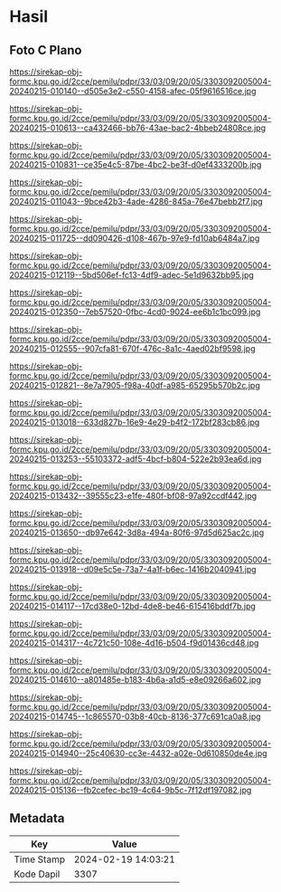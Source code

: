 # Hasil

## Foto C Plano

https://sirekap-obj-formc.kpu.go.id/2cce/pemilu/pdpr/33/03/09/20/05/3303092005004-20240215-010140--d505e3e2-c550-4158-afec-05f9616516ce.jpg

https://sirekap-obj-formc.kpu.go.id/2cce/pemilu/pdpr/33/03/09/20/05/3303092005004-20240215-010613--ca432466-bb76-43ae-bac2-4bbeb24808ce.jpg

https://sirekap-obj-formc.kpu.go.id/2cce/pemilu/pdpr/33/03/09/20/05/3303092005004-20240215-010831--ce35e4c5-87be-4bc2-be3f-d0ef4333200b.jpg

https://sirekap-obj-formc.kpu.go.id/2cce/pemilu/pdpr/33/03/09/20/05/3303092005004-20240215-011043--9bce42b3-4ade-4286-845a-76e47bebb2f7.jpg

https://sirekap-obj-formc.kpu.go.id/2cce/pemilu/pdpr/33/03/09/20/05/3303092005004-20240215-011725--dd090426-d108-467b-97e9-fd10ab6484a7.jpg

https://sirekap-obj-formc.kpu.go.id/2cce/pemilu/pdpr/33/03/09/20/05/3303092005004-20240215-012119--5bd506ef-fc13-4df9-adec-5e1d9632bb95.jpg

https://sirekap-obj-formc.kpu.go.id/2cce/pemilu/pdpr/33/03/09/20/05/3303092005004-20240215-012350--7eb57520-0fbc-4cd0-9024-ee6b1c1bc099.jpg

https://sirekap-obj-formc.kpu.go.id/2cce/pemilu/pdpr/33/03/09/20/05/3303092005004-20240215-012555--907cfa81-670f-476c-8a1c-4aed02bf9598.jpg

https://sirekap-obj-formc.kpu.go.id/2cce/pemilu/pdpr/33/03/09/20/05/3303092005004-20240215-012821--8e7a7905-f98a-40df-a985-65295b570b2c.jpg

https://sirekap-obj-formc.kpu.go.id/2cce/pemilu/pdpr/33/03/09/20/05/3303092005004-20240215-013018--633d827b-16e9-4e29-b4f2-172bf283cb86.jpg

https://sirekap-obj-formc.kpu.go.id/2cce/pemilu/pdpr/33/03/09/20/05/3303092005004-20240215-013253--55103372-adf5-4bcf-b804-522e2b93ea6d.jpg

https://sirekap-obj-formc.kpu.go.id/2cce/pemilu/pdpr/33/03/09/20/05/3303092005004-20240215-013432--39555c23-e1fe-480f-bf08-97a92ccdf442.jpg

https://sirekap-obj-formc.kpu.go.id/2cce/pemilu/pdpr/33/03/09/20/05/3303092005004-20240215-013650--db97e642-3d8a-494a-80f6-97d5d625ac2c.jpg

https://sirekap-obj-formc.kpu.go.id/2cce/pemilu/pdpr/33/03/09/20/05/3303092005004-20240215-013918--d09e5c5e-73a7-4a1f-b6ec-1416b2040941.jpg

https://sirekap-obj-formc.kpu.go.id/2cce/pemilu/pdpr/33/03/09/20/05/3303092005004-20240215-014117--17cd38e0-12bd-4de8-be46-615416bddf7b.jpg

https://sirekap-obj-formc.kpu.go.id/2cce/pemilu/pdpr/33/03/09/20/05/3303092005004-20240215-014317--4c721c50-108e-4d16-b504-f9d01436cd48.jpg

https://sirekap-obj-formc.kpu.go.id/2cce/pemilu/pdpr/33/03/09/20/05/3303092005004-20240215-014610--a801485e-b183-4b6a-a1d5-e8e09266a602.jpg

https://sirekap-obj-formc.kpu.go.id/2cce/pemilu/pdpr/33/03/09/20/05/3303092005004-20240215-014745--1c865570-03b8-40cb-8136-377c691ca0a8.jpg

https://sirekap-obj-formc.kpu.go.id/2cce/pemilu/pdpr/33/03/09/20/05/3303092005004-20240215-014940--25c40630-cc3e-4432-a02e-0d610850de4e.jpg

https://sirekap-obj-formc.kpu.go.id/2cce/pemilu/pdpr/33/03/09/20/05/3303092005004-20240215-015136--fb2cefec-bc19-4c64-9b5c-7f12df197082.jpg


## Metadata

| Key        | Value               |
| ---------- | ------------------- |
| Time Stamp | 2024-02-19 14:03:21 |
| Kode Dapil | 3307                |



